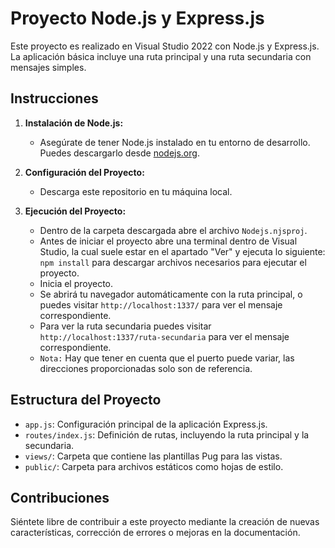 # Proyecto Node.js y Express.js

Este proyecto es realizado en Visual Studio 2022 con Node.js y Express.js. La aplicación básica incluye una ruta principal y una ruta secundaria con mensajes simples.

## Instrucciones

1. **Instalación de Node.js:**
   - Asegúrate de tener Node.js instalado en tu entorno de desarrollo. Puedes descargarlo desde [nodejs.org](https://nodejs.org/).

2. **Configuración del Proyecto:**
   - Descarga este repositorio en tu máquina local.

3. **Ejecución del Proyecto:**
   - Dentro de la carpeta descargada abre el archivo `Nodejs.njsproj`.
   - Antes de iniciar el proyecto abre una terminal dentro de Visual Studio, la cual suele estar en el apartado "Ver" y ejecuta lo siguiente: `npm install` para descargar archivos necesarios para ejecutar el proyecto.
   - Inicia el proyecto.
   - Se abrirá tu navegador automáticamente con la ruta principal, o puedes visitar `http://localhost:1337/` para ver el mensaje correspondiente.
   - Para ver la ruta secundaria puedes visitar `http://localhost:1337/ruta-secundaria` para ver el mensaje correspondiente.
   - `Nota:` Hay que tener en cuenta que el puerto puede variar, las direcciones proporcionadas solo son de referencia.

## Estructura del Proyecto

- `app.js`: Configuración principal de la aplicación Express.js.
- `routes/index.js`: Definición de rutas, incluyendo la ruta principal y la secundaria.
- `views/`: Carpeta que contiene las plantillas Pug para las vistas.
- `public/`: Carpeta para archivos estáticos como hojas de estilo.

## Contribuciones

Siéntete libre de contribuir a este proyecto mediante la creación de nuevas características, corrección de errores o mejoras en la documentación.

